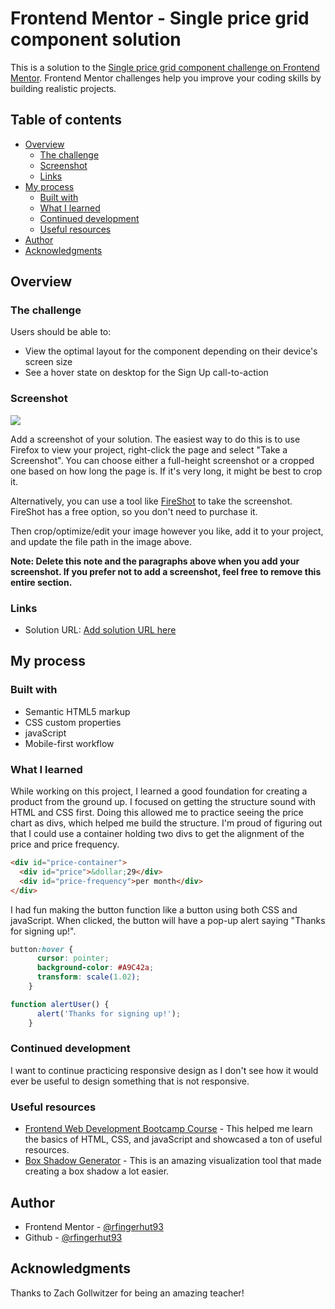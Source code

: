 # Frontend Mentor - Single price grid component solution

This is a solution to the [Single price grid component challenge on Frontend Mentor](https://www.frontendmentor.io/challenges/single-price-grid-component-5ce41129d0ff452fec5abbbc). Frontend Mentor challenges help you improve your coding skills by building realistic projects. 

## Table of contents

- [Overview](#overview)
  - [The challenge](#the-challenge)
  - [Screenshot](#screenshot)
  - [Links](#links)
- [My process](#my-process)
  - [Built with](#built-with)
  - [What I learned](#what-i-learned)
  - [Continued development](#continued-development)
  - [Useful resources](#useful-resources)
- [Author](#author)
- [Acknowledgments](#acknowledgments)

## Overview

### The challenge

Users should be able to:

- View the optimal layout for the component depending on their device's screen size
- See a hover state on desktop for the Sign Up call-to-action

### Screenshot

![](./screenshot.jpg)

Add a screenshot of your solution. The easiest way to do this is to use Firefox to view your project, right-click the page and select "Take a Screenshot". You can choose either a full-height screenshot or a cropped one based on how long the page is. If it's very long, it might be best to crop it.

Alternatively, you can use a tool like [FireShot](https://getfireshot.com/) to take the screenshot. FireShot has a free option, so you don't need to purchase it. 

Then crop/optimize/edit your image however you like, add it to your project, and update the file path in the image above.

**Note: Delete this note and the paragraphs above when you add your screenshot. If you prefer not to add a screenshot, feel free to remove this entire section.**

### Links

- Solution URL: [Add solution URL here](https://your-solution-url.com)

## My process

### Built with

- Semantic HTML5 markup
- CSS custom properties
- javaScript
- Mobile-first workflow

### What I learned

While working on this project, I learned a good foundation for creating a product from the ground up. I focused on getting the structure sound with HTML and CSS first. Doing this allowed me to practice seeing the price chart as divs, which helped me build the structure. I'm proud of figuring out that I could use a container holding two divs to get the alignment of the price and price frequency.
```html
<div id="price-container">
  <div id="price">&dollar;29</div>
  <div id="price-frequency">per month</div>
</div>
```
I had fun making the button function like a button using both CSS and javaScript. When clicked, the button will have a pop-up alert saying "Thanks for signing up!".
```css
button:hover {
      cursor: pointer;
      background-color: #A9C42a;
      transform: scale(1.02);
    }
```
```js
function alertUser() {
      alert('Thanks for signing up!');
    }
```

### Continued development

I want to continue practicing responsive design as I don't see how it would ever be useful to design something that is not responsive.

### Useful resources

- [Frontend Web Development Bootcamp Course](https://www.youtube.com/watch?v=zJSY8tbf_ys&t=19066s) - This helped me learn the basics of HTML, CSS, and javaScript and showcased a ton of useful resources.
- [Box Shadow Generator](https://cssgenerator.org/box-shadow-css-generator.html) - This is an amazing visualization tool that made creating a box shadow a lot easier.


## Author

- Frontend Mentor - [@rfingerhut93](https://www.frontendmentor.io/profile/rfingerhut93)
- Github - [@rfingerhut93](https://www.twitter.com/rfingerhut93)


## Acknowledgments

Thanks to Zach Gollwitzer for being an amazing teacher!


